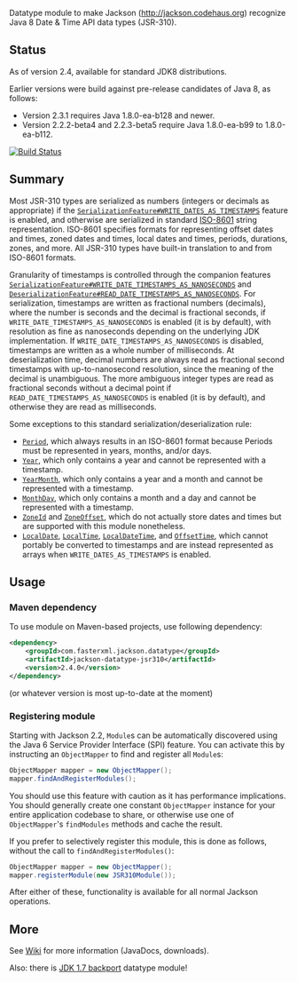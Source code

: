 Datatype module to make Jackson (http://jackson.codehaus.org) recognize Java 8 Date & Time API data types (JSR-310).

## Status

As of version 2.4, available for standard JDK8 distributions.

Earlier versions were build against pre-release candidates of Java 8, as follows:

* Version 2.3.1 requires Java 1.8.0-ea-b128 and newer.
* Version 2.2.2-beta4 and 2.2.3-beta5 require Java 1.8.0-ea-b99 to 1.8.0-ea-b112.

[![Build Status](https://travis-ci.org/FasterXML/jackson-datatype-jsr310.svg)](https://travis-ci.org/FasterXML/jackson-datatype-jsr310)

## Summary

Most JSR-310 types are serialized as numbers (integers or decimals as appropriate) if the
[`SerializationFeature#WRITE_DATES_AS_TIMESTAMPS`](http://fasterxml.github.com/jackson-databind/javadoc/2.2.0/com/fasterxml/jackson/databind/SerializationFeature.html#WRITE_DATES_AS_TIMESTAMPS)
feature is enabled, and otherwise are serialized in standard [ISO-8601](http://en.wikipedia.org/wiki/ISO_8601)
string representation. ISO-8601 specifies formats for representing offset dates and times, zoned dates and times,
local dates and times, periods, durations, zones, and more. All JSR-310 types have built-in translation to and from
ISO-8601 formats.

Granularity of timestamps is controlled through the companion features
[`SerializationFeature#WRITE_DATE_TIMESTAMPS_AS_NANOSECONDS`](http://fasterxml.github.com/jackson-databind/javadoc/2.2.0/com/fasterxml/jackson/databind/SerializationFeature.html#WRITE_DATE_TIMESTAMPS_AS_NANOSECONDS)
and
[`DeserializationFeature#READ_DATE_TIMESTAMPS_AS_NANOSECONDS`](http://fasterxml.github.com/jackson-databind/javadoc/2.2.0/com/fasterxml/jackson/databind/DeserializationFeature.html#READ_DATE_TIMESTAMPS_AS_NANOSECONDS).
For serialization, timestamps are written as fractional numbers (decimals), where the number is seconds and the decimal
is fractional seconds, if `WRITE_DATE_TIMESTAMPS_AS_NANOSECONDS` is enabled (it is by default), with resolution as fine
as nanoseconds depending on the underlying JDK implementation. If `WRITE_DATE_TIMESTAMPS_AS_NANOSECONDS` is disabled,
timestamps are written as a whole number of milliseconds. At deserialization time, decimal numbers are always read as
fractional second timestamps with up-to-nanosecond resolution, since the meaning of the decimal is unambiguous. The
more ambiguous integer types are read as fractional seconds without a decimal point if
`READ_DATE_TIMESTAMPS_AS_NANOSECONDS` is enabled (it is by default), and otherwise they are read as milliseconds.

Some exceptions to this standard serialization/deserialization rule:
* [`Period`](http://download.java.net/jdk8/docs/api/java/time/Period.html), which always results in an ISO-8601 format
because Periods must be represented in years, months, and/or days.
* [`Year`](http://download.java.net/jdk8/docs/api/java/time/Year.html), which only contains a year and cannot be
represented with a timestamp.
* [`YearMonth`](http://download.java.net/jdk8/docs/api/java/time/YearMonth.html), which only contains a year and a month
and cannot be represented with a timestamp.
* [`MonthDay`](http://download.java.net/jdk8/docs/api/java/time/MonthDay.html), which only contains a month and a day and
cannot be represented with a timestamp.
* [`ZoneId`](http://download.java.net/jdk8/docs/api/java/time/ZoneId.html) and
[`ZoneOffset`](http://download.java.net/jdk8/docs/api/java/time/ZoneOffset.html), which do not actually store dates and
times but are supported with this module nonetheless.
* [`LocalDate`](http://download.java.net/jdk8/docs/api/java/time/LocalDate.html),
[`LocalTime`](http://download.java.net/jdk8/docs/api/java/time/LocalTime.html),
[`LocalDateTime`](http://download.java.net/jdk8/docs/api/java/time/LocalDateTime.html), and
[`OffsetTime`](http://download.java.net/jdk8/docs/api/java/time/OffsetTime.html), which cannot portably be converted to
timestamps and are instead represented as arrays when `WRITE_DATES_AS_TIMESTAMPS` is enabled.

## Usage

### Maven dependency

To use module on Maven-based projects, use following dependency:

```xml
<dependency>
    <groupId>com.fasterxml.jackson.datatype</groupId>
    <artifactId>jackson-datatype-jsr310</artifactId>
    <version>2.4.0</version>
</dependency>
```

(or whatever version is most up-to-date at the moment)

### Registering module

Starting with Jackson 2.2, `Module`s can be automatically discovered using the Java 6 Service Provider Interface (SPI) feature.
You can activate this by instructing an `ObjectMapper` to find and register all `Module`s:

```java
ObjectMapper mapper = new ObjectMapper();
mapper.findAndRegisterModules();
```

You should use this feature with caution as it has performance implications. You should generally create one constant
`ObjectMapper` instance for your entire application codebase to share, or otherwise use one of `ObjectMapper`'s
`findModules` methods and cache the result.

If you prefer to selectively register this module, this is done as follows, without the call to
`findAndRegisterModules()`:

```java
ObjectMapper mapper = new ObjectMapper();
mapper.registerModule(new JSR310Module());
```

After either of these, functionality is available for all normal Jackson operations.

## More

See [Wiki](../../wiki) for more information
(JavaDocs, downloads).

Also: there is [JDK 1.7 backport](https://github.com/joschi/jackson-datatype-threetenbp) datatype module!
